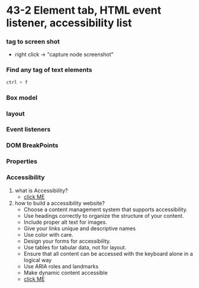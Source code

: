 # 43-2 Element tab, HTML event listener, accessibility list
### tag to screen shot
- right click -> "capture node screenshot" 
### Find any tag of text elements
```js
ctrl + f
```
### Box model
### layout
### Event listeners
### DOM BreakPoints
### Properties
### Accessibility
1. what is Accessibility?
    - [click ME](https://developer.mozilla.org/en-US/docs/Learn/Accessibility/What_is_accessibility)
2. how to build a accessibility website?
    - Choose a content management system that supports accessibility.
    - Use headings correctly to organize the structure of your content.
    - Include proper alt text for images.
    - Give your links unique and descriptive names
    - Use color with care.
    - Design your forms for accessibility.
    - Use tables for tabular data, not for layout.
    - Ensure that all content can be accessed with the keyboard alone in a logical way
    - Use ARIA roles and landmarks
    - Make dynamic content accessible
    - [click ME](https://webaccess.berkeley.edu/resources/tips/web-accessibility)



